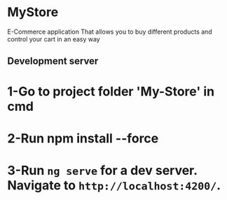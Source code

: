 # MyStore

E-Commerce application That allows you to buy different products and control your cart in an easy way

## Development server
# 1-Go to project folder 'My-Store' in cmd
# 2-Run npm install --force
# 3-Run `ng serve` for a dev server. Navigate to `http://localhost:4200/`. 
